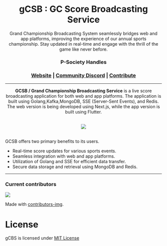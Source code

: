 <h1 align="center">
<!-- 	<img width="300" src="https://github.com/gCBS/gCBS_native/blob/stable/assets/gCBSColorPurp@3x.png?raw=true" alt="gCBS"> -->
      gCSB : GC Score Broadcasting Service
	<br>
</h1>


<div align="center">
Grand Championship Broadcasting System seamlessly bridges web and app platforms, improving the experience of our annual sports championship. Stay updated in real-time and engage with the thrill of the game like never before.

<h3>P-Society Handles</h3>
<h3 align="center">
	<a href="https://dev-psoc.netlify.app/">Website</a>
	<span> | </span>
	<a href="https://discord.gg/5Tj7DEED">Community Discord</a>
	<span> | </span>
	<a href="https://github.com/gCBS/gCBS/projects?type=classic">Contribute</a>
</h3>

</div>

----------------------------------------
<div align="center">
  
**GCSB / Grand Championship Broadcasting Service** is a live score broadcasting application for both web and app platforms. The application is built using Golang,Kafka,MongoDB, SSE (Server-Sent Events), and Redis. The web version is being developed using Next.js, while the app version is built using Flutter.
</div>
<div align="center">
<br/>
<img src='https://skillicons.dev/icons?i=go,kafka,nodejs,dart,mongodb,redis,flutter,nextjs' ></img>

</div>
<br/>

GCSB offers two primary benefits to its users. 

- Real-time score updates for various sports events.
- Seamless integration with web and app platforms.
- Utilization of Golang and SSE for efficient data transfer.
- Secure data storage and retrieval using MongoDB and Redis.
  
<!--
[Installation](#Installation)- [How it works](#Howitworks)  - [Documentation](#Documentation) - [Support](#Support) - [Contributing](#Contributing)
[Current contributors](#Currentcontributors) - [License](#License)
-->
----------------------------------------
<!--# Installation 
<!--
1. Clone the repository.
2. Navigate to the directory.
3. Install the necessary dependencies.
4. Run the application using the designated commands.
-->
<!--To be updated

## How it works <a name="How it works"></a>

To be updated .

## Documentation <a name="Documentation"></a>
To Be Updated .
## Support <a name="Support"></a>

<!--
* Post a question at gCBS [Slack community](https://gCBS.com/joincommunity).
* Ask for help at our [GitHub Discussions](https://github.com/gCBS/gCBS/discussions).
* Ask a question at [Stackoverflow](https://stackoverflow.com/questions/tagged/gCBS) with a gCBS tag.
-->
<!--To be updated.

## Contributing <a name="Contributing"></a>
<!--
A great place to start contributing to gCSB is to check our GitHub projects :checkered_flag:

* Community contributor's [dashboard tasks](https://github.com/gCBS/gCBS/projects/8).
* [First timers only issues](https://github.com/gCBS/gCBS/issues?q=is%3Aissue+is%3Aopen+label%3Afirst-timers-only), if this is your first time contributing to an open source project.

We are always open to suggestions, so feel free to open new issues with your ideas, and we can guide you!

Being part of the core team is accessible to anyone who is motivated and wants to be part of that journey!
If you'd like to contribute to the project, refer to the [contributing documentation](https://docs.gCBS.com/contribute/?utm_medium=community&utm_source=github&utm_campaign=gCBS%20repo).

This project is released with a [Contributor Code of Conduct](https://github.com/gCBS/gCBS/blob/stable/CODE_OF_CONDUCT.md). By participating in this project, you agree to follow its terms.

Also, check out the [rewards and community programs](https://gCBS.com/community?utm_medium=community&utm_source=github&utm_campaign=gCBS%20repo).
-->
<!--To be updated.-->

### Current contributors <a name="Current contributors"></a>

<a href="https://github.com/gCBS/gCBS/graphs/contributors">
  <img src="https://contributors-img.web.app/image?repo=p-society/gCSB" />
</a>

Made with [contributors-img](https://contributors-img.web.app).
<!--
## Subscribe to updates
<!--
Join our [Discord Server](https://gCBS.com/joincommunity) and subscribe to this repository[Developer Newsletter](https://gCBS.com/newsletter/?utm_medium=community&utm_source=github&utm_campaign=gCBS%20repo) to get updates, information about gCBS 
-->
# License <a name="License"></a>

gCBS is licensed under [MIT License](https://github.com/gCBS/gCBS/blob/master/LICENSE)
